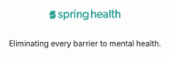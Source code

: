 <div align = "center">
  <figure>
    <a href="http://www.springhealth.com/"><img src= "https://raw.githubusercontent.com/SpringCare/.github/main/profile/SH_Logo_Horizontal_Green.png" alt="Spring Health logo" style="width:30%"></a>
  </figure>
  <br>Eliminating every barrier to mental health.
</div>
